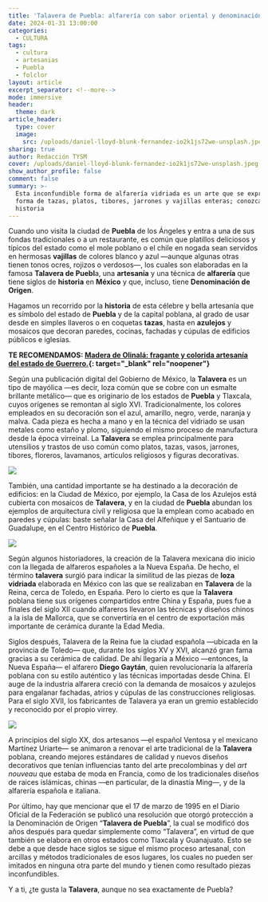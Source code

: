 ```yaml
---
title: 'Talavera de Puebla: alfarería con sabor oriental y denominación de origen'
date: 2024-01-31 13:00:00
categories:
  - CULTURA
tags:
  - cultura
  - artesanias
  - Puebla
  - folclor
layout: article
excerpt_separator: <!--more-->
mode: immersive
header:
  theme: dark
article_header:
  type: cover
  image:
    src: /uploads/daniel-lloyd-blunk-fernandez-io2k1js72we-unsplash.jpeg
sharing: true
author: Redacción TYSM
cover: /uploads/daniel-lloyd-blunk-fernandez-io2k1js72we-unsplash.jpeg
show_author_profile: false
comment: false
summary: >-
  Esta inconfundible forma de alfarería vidriada es un arte que se expresa en
  forma de tazas, platos, tibores, jarrones y vajillas enteras; conozcamos su
  historia
---
```

Cuando uno visita la ciudad de **Puebla** de los Ángeles y entra a una de sus fondas tradicionales o a un restaurante, es común que platillos deliciosos y típicos del estado como el mole poblano o el chile en nogada sean servidos en hermosas **vajillas** de colores blanco y azul —aunque algunas otras tienen tonos ocres, rojizos o verdosos—, los cuales son elaboradas en la famosa **Talavera de Puebl**a, una **artesanía** y una técnica de **alfarería** que tiene siglos de **historia** en **México** y que, incluso, tiene **Denominación de Origen**.

Hagamos un recorrido por la **historia** de esta célebre y bella artesanía que es símbolo del estado de **Puebla** y de la capital poblana, al grado de usar desde en simples llaveros o en coquetas **tazas**, hasta en **azulejos** y mosaicos que decoran paredes, cocinas, fachadas y cúpulas de edificios públicos e iglesias.

**TE RECOMENDAMOS:&nbsp;[Madera de Olinalá: fragante y colorida artesanía del estado de Guerrero.](https://blog.tonoysumariachi.com/mexicanisimos/2022/08/19/madera-de-olinala-la-fragante-y-colorida-artesania-del-estado-de-guerrero.html){: target="_blank" rel="noopener"}**

Según una publicación digital del Gobierno de México, la **Talavera**&nbsp;es un tipo de mayólica —es decir, loza común que se cobre con un esmalte brillante metálico— que es originario de los estados de **Puebla** y Tlaxcala, cuyos orígenes se remontan al siglo XVI. Tradicionalmente, los colores empleados en su decoración son el azul, amarillo, negro, verde, naranja y malva. Cada pieza es hecha a mano y en la técnica del vidriado se usan metales como estaño y plomo, siguiendo el mismo proceso de manufactura desde la época virreinal. La **Talavera** se emplea principalmente para utensilios y trastos de uso común como platos, tazas, vasos, jarrones, tibores, floreros, lavamanos, artículos religiosos y figuras decorativas.

![](https://upload.wikimedia.org/wikipedia/commons/thumb/f/f6/Artesan%C3%ADas_de_Puebla%2C_M%C3%A9xico.JPG/640px-Artesan%C3%ADas_de_Puebla%2C_M%C3%A9xico.JPG)

También, una cantidad importante se ha destinado a la decoración de edificios: en la Ciudad de México, por ejemplo, la Casa de los Azulejos está cubierta con mosaicos de **Talavera**, y en la ciudad de **Puebla** abundan los ejemplos de arquitectura civil y religiosa que la emplean como acabado en paredes y cúpulas: baste señalar la Casa del Alfeñique y el Santuario de Guadalupe, en el Centro Histórico de **Puebla**.

![](https://upload.wikimedia.org/wikipedia/commons/thumb/9/95/Fachada_del_Santuario_de_Guadalupe_de_Puebla_08.jpg/1024px-Fachada_del_Santuario_de_Guadalupe_de_Puebla_08.jpg)

Según algunos historiadores, la creación de la Talavera mexicana dio inicio con la llegada de alfareros españoles a la Nueva España. De hecho, el término **talavera** surgió para indicar la similitud de las piezas de **loza vidriada** elaborada en México con las que se realizaban en&nbsp;**Talavera** de la Reina, cerca de Toledo, en España. Pero lo cierto es que la **Talavera** poblana tiene sus orígenes compartidos entre China y España, pues fue a finales del siglo XII cuando alfareros llevaron las técnicas y diseños chinos a la isla de Mallorca, que se convertiría en el centro de exportación más importante de cerámica durante la Edad Media.

Siglos después, Talavera de la Reina fue la ciudad española —ubicada en la provincia de Toledo— que, durante los siglos XV y XVI, alcanzó gran fama gracias a su cerámica de calidad. De ahí llegaría a México —entonces, la Nueva España— el alfarero **Diego Gaytán**, quien revolucionaría la alfarería&nbsp; poblana con su estilo auténtico y las técnicas importadas desde China. El auge de la industria alfarera creció con la demanda de mosaicos y azulejos para engalanar fachadas, atrios y cúpulas de las construcciones religiosas. Para el siglo XVII, los fabricantes de Talavera ya eran un gremio establecido y reconocido por el propio virrey.

![](https://upload.wikimedia.org/wikipedia/commons/thumb/7/7f/TalaveraWashBasinsMAPDF.JPG/640px-TalaveraWashBasinsMAPDF.JPG)

A principios del siglo XX, dos artesanos —el español Ventosa y el mexicano Martínez Uriarte— se animaron a renovar el arte tradicional de la **Talavera** poblana, creando mejores estándares de calidad y nuevos diseños decorativos que tenían influencias tanto del arte precolombinas y del *art nouveau*&nbsp;que estaba de moda en Francia, como de los tradicionales diseños de raices islámicas, chinas —en particular, de la dinastía Ming—, y de la alfarería española e italiana.

Por último, hay que mencionar que el 17 de marzo de 1995 en el Diario Oficial de la Federación se publicó una resolución que otorgó protección a la Denominación de Origen “**Talavera de Puebla**”, la cual se modificó dos años después para quedar simplemente como “Talavera”, en virtud de que también se elabora en otros estados como Tlaxcala y Guanajuato. Esto se debe a que desde hace siglos se sigue el mismo proceso artesanal, con arcillas y métodos tradicionales de esos lugares, los cuales no pueden ser imitados en ninguna otra parte del mundo y tienen como resultado piezas inconfundibles.

Y a ti, ¿te gusta la **Talavera**, aunque no sea exactamente de Puebla?